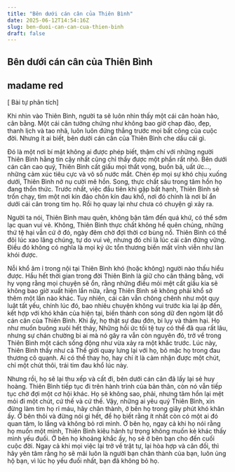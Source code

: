 ```yaml
---
title: "Bên dưới cán cân của Thiên Bình"
date: 2025-06-12T14:54:16Z
slug: ben-duoi-can-can-cua-thien-binh
draft: false
---
```


## Bên dưới cán cân của Thiên Bình

## madame red

[ Bài tự phân tích]
 
Khi nhìn vào Thiên Bình, người ta sẽ luôn nhìn thấy một cái cân hoàn hảo, cân bằng. Một cái cân tưởng chứng như không bao giờ chap đảo, đẹp, thanh lịch và tao nhã, luôn luôn đứng thẳng trước mọi bất công của cuộc đời. Nhưng ít ai biết, bên dưới cán cân của Thiên Bình che dấu cái gì.
 
Đó là một nơi bí mật không ai được phép biết, thậm chí với những người Thiên Bình hằng tin cậy nhất cũng chỉ thấy được một phần rất nhỏ. Bên dưới cán cân cao quý, Thiên Bình cất giấu mọi thất vọng, buồn bã, uất ức…, những cảm xúc tiêu cực và vô số nước mắt. Chèn ép mọi sự khó chịu xuống dưới, Thiên Bình nở nụ cười mê hồn. Song, thực chất sâu trong tâm hồn họ đang thổn thức. Trước nhất, việc đầu tiên khi gặp bất hạnh, Thiên Bình sẽ trốn chạy, tìm một nơi kín đáo chôn kín đau khổ, nơi đó chính là nơi bí ẩn dưới cái cân trong tim họ. Rồi họ quay lại như chưa có chuyện gì xảy ra. 
 
Người ta nói, Thiên Bình mau quên, không bận tâm đến quá khứ, có thể sớm lạc quan vui vẻ. Không, Thiên Bình thực chất không hề quên chúng, những thứ tệ hại vẫn cứ ở đó, ngày đêm chờ đợi thời cơ bùng nổ. Thiên Bình có thể đôi lúc xao lãng chúng, tự do vui vẻ, nhưng đó chỉ là lúc cái cân đứng vững. Điều đó không có nghĩa là mọi ký ức tổn thương biến mất vĩnh viễn như làn khói được.
 
Nỗi khổ âm ỉ trong nội tại Thiên Bình khó (hoặc không) người nào thấu hiểu được. Hầu hết thời gian trong đời Thiên Bình là giữ cho cân thăng bằng, với hy vọng rằng mọi chuyện sẽ ổn, rằng những điều mỏi mệt cất giấu kia sẽ không bao giờ xuất hiện lần nữa, rằng Thiên Bình sẽ không phải khổ sở thêm một lần nào khác. Tuy nhiên, cái cân vẫn chông chênh như một quy luật tất yếu, chính lúc đó, bao nhiêu chuyện không vui trước kia lại ập đến, kết hợp với khó khăn của hiện tại, biến thành con sóng dữ đen ngòm lật đổ cán cân của Thiên Bình. Khi ấy, họ thật sự đau đớn, bi lụy và thảm hại. Họ như muốn buông xuôi hết thảy, Những hồi ức tồi tệ tuy có thể đã qua rất lâu, nhưng sự chán chường bi ai mà nó gây ra vẫn còn nguyên đó, trở về trong Thiên Bình một cách sống động như vừa xảy ra một khắc trước. Lúc này, Thiên Bình thấy như cả Thế giới quay lưng lại với họ, bỏ mặc họ trong đau thương cô quạnh. Ai có thể thay họ, hay chí ít là cảm nhận được một chút, chỉ một chút thôi, trái tim đau khổ lúc này.
 
Nhưng rồi, họ sẽ lại thu xếp và cất đi, bên dưới cán cân đã lấy lại sẻ huy hoàng. Thiên Bình tiếp tục đi trên hành trình của bản thân, còn nó vẫn tiếp tục chờ đợi một cơ hội khác. Họ sẽ không sao, phải, nhưng tâm hồn lại mệt mỏi đi một chút, cứ thế và cứ thế. Vậy, những ai yêu quý Thiên Bình, xin đừng làm tim họ rỉ máu, hãy chân thành, ở bên họ trong giây phút khó khăn ấy. Ở bên thôi và đừng nói gi hết, để họ biết rằng ít nhất còn có một ai đó quan tâm, lo lắng và không bỏ rơi mình. Ở bên họ, ngay cả khi họ nói rằng họ muốn một mình, Thiên Bình kiêu hãnh tự trọng không muốn kẻ khác thấy mình yếu đuối. Ở bên họ khoảng khắc ấy, họ sẽ ở bên bạn cho đến cuối cuộc đời. Ngay cả khi mọi việc lại trở về trật tự, lại hòa hợp và cân đối, thì hãy yên tâm rằng họ sẽ mãi luôn là người bạn chân thành của bạn, luôn ủng hộ bạn, vì lúc họ yếu đuối nhất, bạn đã không bỏ họ.